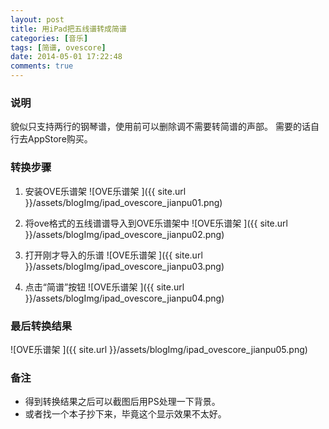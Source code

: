 ```yaml
---
layout: post
title: 用iPad把五线谱转成简谱
categories: [音乐]
tags: [简谱, ovescore]
date: 2014-05-01 17:22:48
comments: true
---
```


### 说明
貌似只支持两行的钢琴谱，使用前可以删除调不需要转简谱的声部。
需要的话自行去AppStore购买。

### 转换步骤
1. 安装OVE乐谱架 
![OVE乐谱架 ]({{ site.url }}/assets/blogImg/ipad_ovescore_jianpu01.png)

2. 将ove格式的五线谱谱导入到OVE乐谱架中
![OVE乐谱架 ]({{ site.url }}/assets/blogImg/ipad_ovescore_jianpu02.png)

3. 打开刚才导入的乐谱
![OVE乐谱架 ]({{ site.url }}/assets/blogImg/ipad_ovescore_jianpu03.png)

4. 点击“简谱”按钮
![OVE乐谱架 ]({{ site.url }}/assets/blogImg/ipad_ovescore_jianpu04.png)

### 最后转换结果
![OVE乐谱架 ]({{ site.url }}/assets/blogImg/ipad_ovescore_jianpu05.png)

### 备注
* 得到转换结果之后可以截图后用PS处理一下背景。
* 或者找一个本子抄下来，毕竟这个显示效果不太好。
